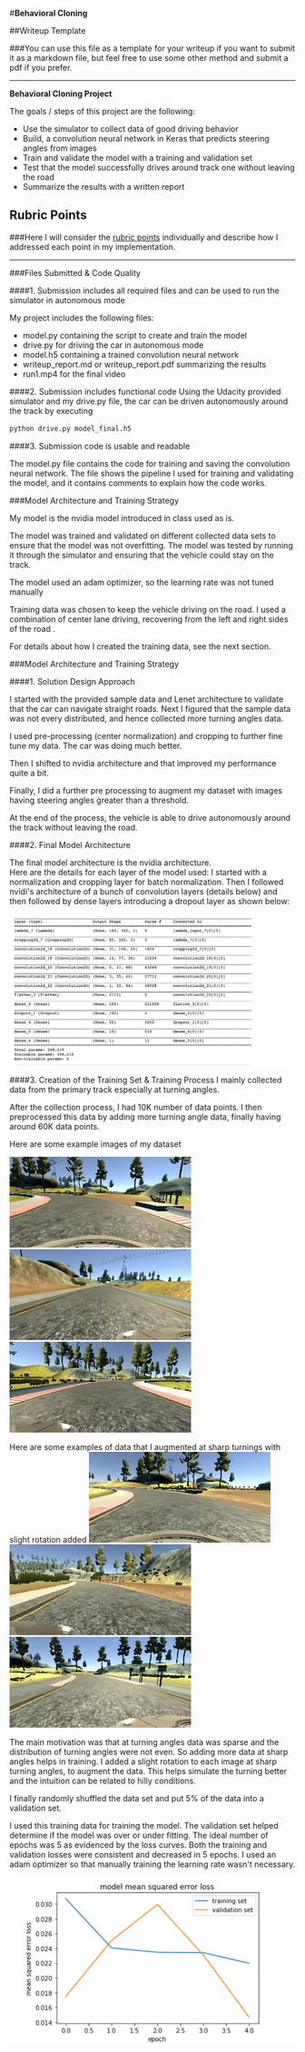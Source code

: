 #**Behavioral Cloning** 

##Writeup Template

###You can use this file as a template for your writeup if you want to submit it as a markdown file, but feel free to use some other method and submit a pdf if you prefer.

---

**Behavioral Cloning Project**

The goals / steps of this project are the following:
* Use the simulator to collect data of good driving behavior
* Build, a convolution neural network in Keras that predicts steering angles from images
* Train and validate the model with a training and validation set
* Test that the model successfully drives around track one without leaving the road
* Summarize the results with a written report


[//]: # (Image References)

[image1]: ./examples/placeholder.png "Model Visualization"
[image2]: ./examples/placeholder.png "Grayscaling"
[image3]: ./examples/placeholder_small.png "Recovery Image"
[image4]: ./examples/placeholder_small.png "Recovery Image"
[image5]: ./examples/placeholder_small.png "Recovery Image"
[image6]: ./examples/placeholder_small.png "Normal Image"
[image7]: ./examples/placeholder_small.png "Flipped Image"

## Rubric Points
###Here I will consider the [rubric points](https://review.udacity.com/#!/rubrics/432/view) individually and describe how I addressed each point in my implementation.  

---
###Files Submitted & Code Quality

####1. Submission includes all required files and can be used to run the simulator in autonomous mode

My project includes the following files:
* model.py containing the script to create and train the model
* drive.py for driving the car in autonomous mode
* model.h5 containing a trained convolution neural network 
* writeup_report.md or writeup_report.pdf summarizing the results
* run1.mp4 for the final video

####2. Submission includes functional code
Using the Udacity provided simulator and my drive.py file, the car can be driven autonomously around the track by executing 
```sh
python drive.py model_final.h5
```

####3. Submission code is usable and readable

The model.py file contains the code for training and saving the convolution neural network. The file shows the pipeline I used for training and validating the model, and it contains comments to explain how the code works.

###Model Architecture and Training Strategy

My model is the nvidia model introduced in class used as is.

The model was trained and validated on different collected data sets to ensure that the model was not overfitting. The model was tested by running it through the simulator and ensuring that the vehicle could stay on the track.

The model used an adam optimizer, so the learning rate was not tuned manually 

Training data was chosen to keep the vehicle driving on the road. I used a combination of center lane driving, recovering from the left and right sides of the road . 

For details about how I created the training data, see the next section. 

###Model Architecture and Training Strategy

####1. Solution Design Approach

I started with the provided sample data and Lenet architecture to validate that the car can navigate straight roads. Next I figured that the sample data was not every distributed, and hence collected more turning angles data. 

I used pre-processing (center normalization) and cropping to further fine tune my data. The car was doing much better. 

Then I shifted to nvidia architecture and that improved my performance quite a bit. 

Finally, I did a further pre processing to augment my dataset with images having steering angles greater than a threshold.

At the end of the process, the vehicle is able to drive autonomously around the track without leaving the road.

####2. Final Model Architecture

The final model architecture is the nvidia architecture.  	
Here are the details for each layer of the model used:
I started with a normalization and cropping layer for batch normalization.
Then I followed nvidi's architecture of a bunch of convolution layers (details below)
and then followed by dense layers introducing a dropout layer as shown below:

![alt text](arch.png)

####3. Creation of the Training Set & Training Process
I mainly collected data from the primary track especially at turning angles.

After the collection process, I had 10K number of data points. I then preprocessed this data by adding more turning angle data, finally having around 60K data points.

Here are some example images of my dataset

![alt text](center_2016_12_01_13_31_13_177.jpg)
![alt text](left_2016_12_01_13_39_24_891.jpg)
![alt text](right_2016_12_01_13_40_07_233.jpg)



Here are some examples of data that I augmented at sharp turnings with slight rotation added
![alt text](t1.jpg)
![alt text](t2.jpg)
![alt text](t3.jpg)

The main motivation was that at turning angles data was sparse and the distribution of turning 
angles were not even. So adding more data at sharp angles helps in training. I added a slight rotation
to each image at sharp turning angles, to augment the data. This helps simulate the turning better
and the intuition can be related to hilly conditions.

I finally randomly shuffled the data set and put 5% of the data into a validation set. 

I used this training data for training the model. The validation set helped determine if the model was over or under fitting. The ideal number of epochs was 5 as evidenced by the loss curves. Both the training and validation losses were consistent and decreased in 5 epochs. I used an adam optimizer so that manually training the learning rate wasn't necessary.

![alt text](valtr.png)
